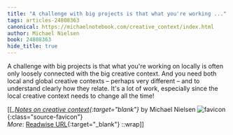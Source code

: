 ```yaml
---
title: "A challenge with big projects is that what you're working ..."
tags: articles-24808363
canonical: https://michaelnotebook.com/creative_context/index.html
author: Michael Nielsen
book: 24808363
hide_title: true
---
```


A challenge with big projects is that what you're working on locally is often only loosely connected with the big creative context. And you need both local and global creative contexts – perhaps very different – and to understand clearly how they relate. It's a lot of work, especially since the local creative context needs to change all the time!


[[<cite>_[Notes on creative context](https://michaelnotebook.com/creative_context/index.html){:target="_blank"}_</cite> by Michael Nielsen ![favicon](https://s2.googleusercontent.com/s2/favicons?domain=michaelnotebook.com){:class="source-favicon"}<br>
_More_: [Readwise URL](https://readwise.io/open/483100242){:target="_blank"}
::wrap]]